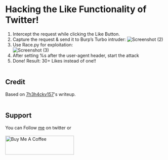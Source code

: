 # Hacking the Like Functionality of Twitter!

1. Intercept the request while clicking the Like Button.
2. Capture the request & send it to Burp’s Turbo intruder:
![Screenshot (2)](https://user-images.githubusercontent.com/97911162/231236836-598751a7-36f6-4e37-af74-e24a8d1d4789.png)<br>
3. Use Race.py for exploitation:<br>
![Screenshot (3)](https://user-images.githubusercontent.com/97911162/231237046-32ea9b47-0c56-4af1-9c0a-0d0b6683fd81.png)
4. After setting %s after the user-agent header, start the attack
5. Done!
Result: 30+ Likes instead of one!!
<br>&nbsp;

## Credit
Based on [7h3h4ckv157](https://infosecwriteups.com/hacking-the-like-functionality-of-twitter-3a5730687097)'s writeup.
<br>&nbsp;

## Support
You can Follow [me](https://twitter.com/MeAsHacker_HNA) on twitter or
<br><br><a href="https://www.buymeacoffee.com/NafisiAslH" target="_blank"><img src="https://cdn.buymeacoffee.com/buttons/v2/default-yellow.png" alt="Buy Me A Coffee" style="height: 60px !important;width: 217px !important;" ></a>
